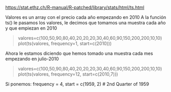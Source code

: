 https://stat.ethz.ch/R-manual/R-patched/library/stats/html/ts.html

Valores es un array con el precio cada año empezando en 2010
A la función ts() le pasamos los valores, le decimos que tomamos una muestra cada año y que empiezan en 2010
> valores=c(100,50,90,80,40,20,20,20,30,40,60,90,150,200,200,10,10)
> plot(ts(valores, frequency=1, start=c(2010)))



Ahora le estamos diciendo que hemos tomado una muestra cada mes empezando en julio-2010
> valores=c(100,50,90,80,40,20,20,20,30,40,60,90,150,200,200,10,10)
> plot(ts(valores, frequency=12, start=c(2010,7)))


Si ponemos:
frequency = 4, start = c(1959, 2) # 2nd Quarter of 1959
